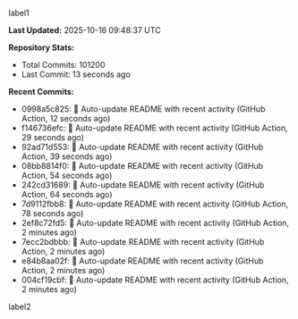 
label1 
<!-- ACTIVITY_START -->
**Last Updated:** 2025-10-16 09:48:37 UTC

**Repository Stats:**
- Total Commits: 101200
- Last Commit: 13 seconds ago

**Recent Commits:**
- 0998a5c825: 🤖 Auto-update README with recent activity (GitHub Action, 12 seconds ago)
- f146736efc: 🤖 Auto-update README with recent activity (GitHub Action, 29 seconds ago)
- 92ad71d553: 🤖 Auto-update README with recent activity (GitHub Action, 39 seconds ago)
- 08bb8814f0: 🤖 Auto-update README with recent activity (GitHub Action, 54 seconds ago)
- 242cd31689: 🤖 Auto-update README with recent activity (GitHub Action, 64 seconds ago)
- 7d9112fbb8: 🤖 Auto-update README with recent activity (GitHub Action, 78 seconds ago)
- 2ef8c72fd5: 🤖 Auto-update README with recent activity (GitHub Action, 2 minutes ago)
- 7ecc2bdbbb: 🤖 Auto-update README with recent activity (GitHub Action, 2 minutes ago)
- e84b8aa02f: 🤖 Auto-update README with recent activity (GitHub Action, 2 minutes ago)
- 004cf19cbf: 🤖 Auto-update README with recent activity (GitHub Action, 2 minutes ago)
<!-- ACTIVITY_END -->

label2
